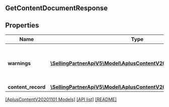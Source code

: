 ## GetContentDocumentResponse

## Properties

Name | Type | Description | Notes
------------ | ------------- | ------------- | -------------
**warnings** | [**\SellingPartnerApiV5\Model\AplusContentV20201101\Error[]**](Error.md) | A set of messages to the user, such as warnings or comments. | [optional]
**content_record** | [**\SellingPartnerApiV5\Model\AplusContentV20201101\ContentRecord**](ContentRecord.md) |  |

[[AplusContentV20201101 Models]](../) [[API list]](../../Api) [[README]](../../../README.md)
